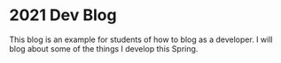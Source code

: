 # 2021 Dev Blog

This blog is an example for students of how to blog as a developer. I will blog about some of the things I develop this Spring.
